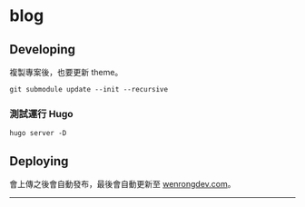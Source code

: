# blog

## Developing

複製專案後，也要更新 theme。

```git
git submodule update --init --recursive
```

### 測試運行 Hugo

``` terminal
hugo server -D
```

## Deploying

會上傳之後會自動發布，最後會自動更新至 [wenrongdev.com][url]。

________________________________________________________________________________

[url]:https://wenrongdev.com/
